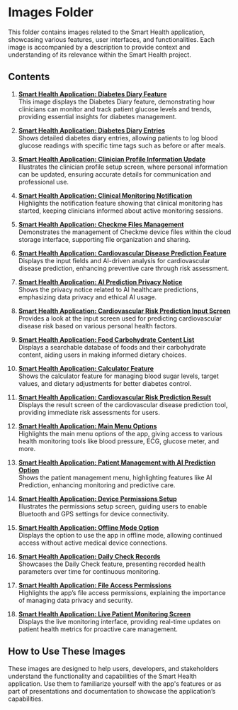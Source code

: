 # Images Folder

This folder contains images related to the Smart Health application, showcasing various features, user interfaces, and functionalities. Each image is accompanied by a description to provide context and understanding of its relevance within the Smart Health project.

## Contents

1. **[Smart Health Application: Diabetes Diary Feature](./Smart_Health_Application_Diabetes_Diary_Feature.png)**  
   This image displays the Diabetes Diary feature, demonstrating how clinicians can monitor and track patient glucose levels and trends, providing essential insights for diabetes management.

2. **[Smart Health Application: Diabetes Diary Entries](./images/Smart_Health_Application_Diabetes_Diary_Entries.png)**  
   Shows detailed diabetes diary entries, allowing patients to log blood glucose readings with specific time tags such as before or after meals.

3. **[Smart Health Application: Clinician Profile Information Update](https://github.com/elmalla/smart-health-monitor/blob/main/documentation/images/Smart_Health_Application_Clinician_Profile_Information_Update.png)**  
   Illustrates the clinician profile setup screen, where personal information can be updated, ensuring accurate details for communication and professional use.

4. **[Smart Health Application: Clinical Monitoring Notification](https://github.com/elmalla/smart-health-monitor/blob/main/documentation/images/Smart_Health_Application_Clinical_Monitoring_Notification.png)**  
   Highlights the notification feature showing that clinical monitoring has started, keeping clinicians informed about active monitoring sessions.

5. **[Smart Health Application: Checkme Files Management](https://github.com/elmalla/smart-health-monitor/blob/main/documentation/images/Smart_Health_Application_Checkme_Files_Management.png)**  
   Demonstrates the management of Checkme device files within the cloud storage interface, supporting file organization and sharing.

6. **[Smart Health Application: Cardiovascular Disease Prediction Feature](https://github.com/elmalla/smart-health-monitor/blob/main/documentation/images/Smart_Health_Application_Cardiovascular_Disease_Prediction_Feature.png)**  
   Displays the input fields and AI-driven analysis for cardiovascular disease prediction, enhancing preventive care through risk assessment.

7. **[Smart Health Application: AI Prediction Privacy Notice](https://github.com/elmalla/smart-health-monitor/blob/main/documentation/images/Smart_Health_Application_AI_Prediction_Privacy_Notice.png)**  
   Shows the privacy notice related to AI healthcare predictions, emphasizing data privacy and ethical AI usage.

8. **[Smart Health Application: Cardiovascular Risk Prediction Input Screen](https://github.com/elmalla/smart-health-monitor/blob/main/documentation/images/Smart_Health_Application_Cardiovascular_Risk_Prediction_Input_Screen.png)**  
   Provides a look at the input screen used for predicting cardiovascular disease risk based on various personal health factors.

9. **[Smart Health Application: Food Carbohydrate Content List](https://github.com/elmalla/smart-health-monitor/blob/main/documentation/images/Smart_Health_Application_Food_Carbohydrate_Content_List.png)**  
   Displays a searchable database of foods and their carbohydrate content, aiding users in making informed dietary choices.

10. **[Smart Health Application: Calculator Feature](https://github.com/elmalla/smart-health-monitor/blob/main/documentation/images/Smart_Health_Application_Calculator_Feature.png)**  
    Shows the calculator feature for managing blood sugar levels, target values, and dietary adjustments for better diabetes control.

11. **[Smart Health Application: Cardiovascular Risk Prediction Result](https://github.com/elmalla/smart-health-monitor/blob/main/documentation/images/Smart_Health_Application_Cardiovascular_Risk_Prediction_Result.png)**  
    Displays the result screen of the cardiovascular disease prediction tool, providing immediate risk assessments for users.

12. **[Smart Health Application: Main Menu Options](https://github.com/elmalla/smart-health-monitor/blob/main/documentation/images/Smart_Health_Application_Main_Menu_Options.png)**  
    Highlights the main menu options of the app, giving access to various health monitoring tools like blood pressure, ECG, glucose meter, and more.

13. **[Smart Health Application: Patient Management with AI Prediction Option](https://github.com/elmalla/smart-health-monitor/blob/main/documentation/images/Smart_Health_Application_Patient_Management_AI_Prediction_Option.png)**  
    Shows the patient management menu, highlighting features like AI Prediction, enhancing monitoring and predictive care.

14. **[Smart Health Application: Device Permissions Setup](https://github.com/elmalla/smart-health-monitor/blob/main/documentation/images/Smart_Health_Application_Device_Permissions_Setup.png)**  
    Illustrates the permissions setup screen, guiding users to enable Bluetooth and GPS settings for device connectivity.

15. **[Smart Health Application: Offline Mode Option](https://github.com/elmalla/smart-health-monitor/blob/main/documentation/images/Smart_Health_Application_Offline_Mode_Option.png)**  
    Displays the option to use the app in offline mode, allowing continued access without active medical device connections.

16. **[Smart Health Application: Daily Check Records](https://github.com/elmalla/smart-health-monitor/blob/main/documentation/images/Smart_Health_Application_Daily_Check_Records.png)**  
    Showcases the Daily Check feature, presenting recorded health parameters over time for continuous monitoring.

17. **[Smart Health Application: File Access Permissions](https://github.com/elmalla/smart-health-monitor/blob/main/documentation/images/Smart_Health_Application_File_Access_Permissions.png)**  
    Highlights the app’s file access permissions, explaining the importance of managing data privacy and security.

18. **[Smart Health Application: Live Patient Monitoring Screen](./Smart_Health_Application_Live_Patient_Monitoring_Screen.png)**  
    Displays the live monitoring interface, providing real-time updates on patient health metrics for proactive care management.

## How to Use These Images

These images are designed to help users, developers, and stakeholders understand the functionality and capabilities of the Smart Health application. Use them to familiarize yourself with the app's features or as part of presentations and documentation to showcase the application’s capabilities.
